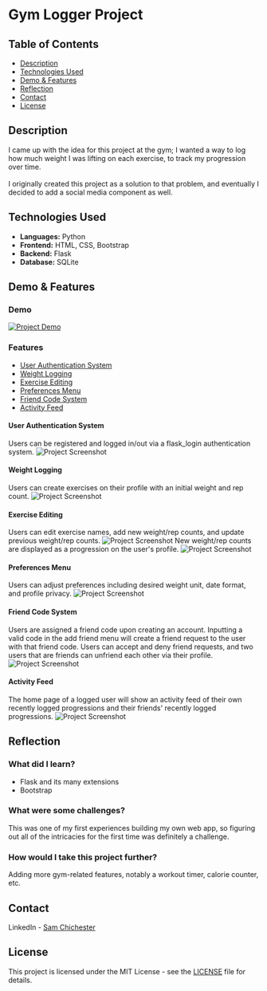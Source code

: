 # Gym Logger Project

## Table of Contents
- [Description](#description)
- [Technologies Used](#technologies-used)
- [Demo & Features](#demo--features)
- [Reflection](#reflection)
- [Contact](#contact)
- [License](#license)


## Description
I came up with the idea for this project at the gym;
I wanted a way to log how much weight I was lifting on each exercise, to track
my progression over time. \
\
I originally created this project as a solution to that problem, and eventually
I decided to add a social media component as well.

## Technologies Used
- **Languages:** Python
- **Frontend:** HTML, CSS, Bootstrap
- **Backend:** Flask
- **Database:** SQLite

## Demo & Features
### Demo
[![Project Demo](https://img.youtube.com/vi/NWkKS9CEC-I/0.jpg)](https://www.youtube.com/watch?v=NWkKS9CEC-I)
### Features
- [User Authentication System](#user-authentication-system)
- [Weight Logging](#weight-logging)
- [Exercise Editing](#exercise-editing)
- [Preferences Menu](#preferences-menu)
- [Friend Code System](#friend-code-system)
- [Activity Feed](#activity-feed)

#### User Authentication System
Users can be registered and logged in/out via a flask_login authentication system.
![Project Screenshot](https://res.cloudinary.com/dvsvlcbec/image/upload/v1722555617/Screenshot_13_y6hppg.png)
#### Weight Logging
Users can create exercises on their profile with an initial weight and rep count.
![Project Screenshot](https://res.cloudinary.com/dvsvlcbec/image/upload/v1722556022/Screenshot_17_octc5g.png)
#### Exercise Editing
Users can edit exercise names, add new weight/rep counts, and update previous weight/rep counts.
![Project Screenshot](https://res.cloudinary.com/dvsvlcbec/image/upload/v1722555980/Screenshot_16_rhrtyj.png)
New weight/rep counts are displayed as a progression on the user's profile.
![Project Screenshot](https://res.cloudinary.com/dvsvlcbec/image/upload/v1722566942/Screenshot_21_ag0wwa.png)
#### Preferences Menu
Users can adjust preferences including desired weight unit, date format, and profile privacy.
![Project Screenshot](https://res.cloudinary.com/dvsvlcbec/image/upload/v1722556136/Screenshot_18_z2iynq.png)
#### Friend Code System
Users are assigned a friend code upon creating an account. Inputting a valid code in the add friend menu will create a 
friend request to the user with that friend code. Users can accept and deny friend requests, and two users that are 
friends can unfriend each other via their profile.
![Project Screenshot](https://res.cloudinary.com/dvsvlcbec/image/upload/v1722556245/Screenshot_19_pcy8wn.png)
#### Activity Feed
The home page of a logged user will show an activity feed of their own recently logged progressions and their friends'
recently logged progressions.
![Project Screenshot](https://res.cloudinary.com/dvsvlcbec/image/upload/v1722566025/Screenshot_20_kjc611.png)

## Reflection
### What did I learn?
- Flask and its many extensions
- Bootstrap

### What were some challenges?
This was one of my first experiences building my own web app, so figuring out all of the intricacies for the first time
was definitely a challenge.

### How would I take this project further?
Adding more gym-related features, notably a workout timer, calorie counter, etc.

## Contact
LinkedIn - [Sam Chichester](https://www.linkedin.com/in/sam-chichester-48367123b/)

## License
This project is licensed under the MIT License - see the [LICENSE](LICENSE) file for details.
